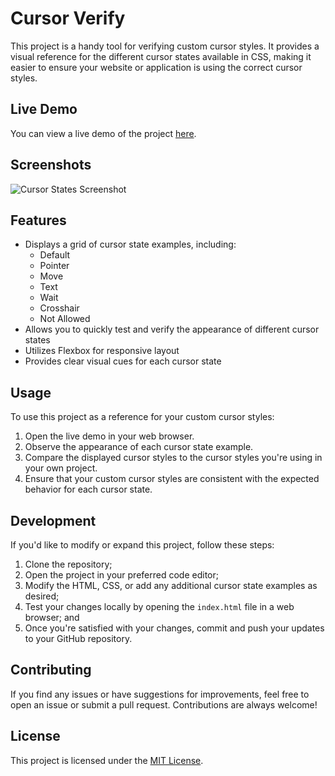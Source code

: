 # Cursor Verify

This project is a handy tool for verifying custom cursor styles. It provides a visual reference for the different cursor states available in CSS, making it easier to ensure your website or application is using the correct cursor styles.

## Live Demo
You can view a live demo of the project [here](https://your-github-username.github.io/cursor-states/).

## Screenshots
![Cursor States Screenshot](screenshot.png)

## Features
- Displays a grid of cursor state examples, including:
  - Default
  - Pointer
  - Move
  - Text
  - Wait
  - Crosshair
  - Not Allowed
- Allows you to quickly test and verify the appearance of different cursor states
- Utilizes Flexbox for responsive layout
- Provides clear visual cues for each cursor state

## Usage
To use this project as a reference for your custom cursor styles:

1. Open the live demo in your web browser.
2. Observe the appearance of each cursor state example.
3. Compare the displayed cursor styles to the cursor styles you're using in your own project.
4. Ensure that your custom cursor styles are consistent with the expected behavior for each cursor state.

## Development
If you'd like to modify or expand this project, follow these steps:

1. Clone the repository;
2. Open the project in your preferred code editor;
3. Modify the HTML, CSS, or add any additional cursor state examples as desired;
4. Test your changes locally by opening the `index.html` file in a web browser; and
5. Once you're satisfied with your changes, commit and push your updates to your GitHub repository.

## Contributing
If you find any issues or have suggestions for improvements, feel free to open an issue or submit a pull request. Contributions are always welcome!

## License
This project is licensed under the [MIT License](LICENSE).
